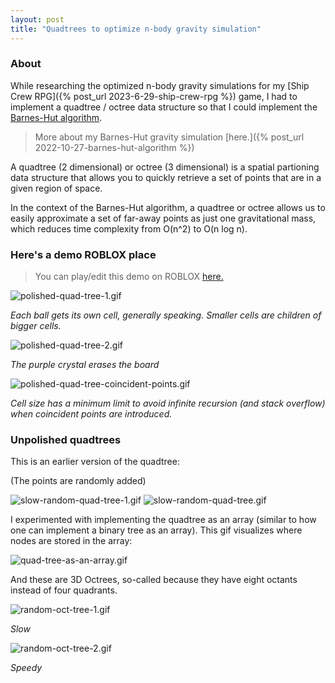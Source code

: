 ```yaml
---
layout: post
title: "Quadtrees to optimize n-body gravity simulation"
---
```


### About

While researching the optimized n-body gravity simulations for my [Ship Crew RPG]({% post_url 2023-6-29-ship-crew-rpg %}) game, I had to implement a quadtree / octree data structure so that I could implement the [Barnes-Hut algorithm](https://jheer.github.io/barnes-hut/).

> More about my Barnes-Hut gravity simulation [here.]({% post_url 2022-10-27-barnes-hut-algorithm %})

A quadtree (2 dimensional) or octree (3 dimensional) is a spatial partioning data structure that allows you to quickly retrieve a set of points that are in a given region of space.

In the context of the Barnes-Hut algorithm, a quadtree or octree allows us to easily approximate a set of far-away points as just one gravitational mass, which reduces time complexity from O(n^2) to O(n log n).

### Here's a demo ROBLOX place

> You can play/edit this demo on ROBLOX [here.](https://www.roblox.com/games/11326654961/Quadtree)

![polished-quad-tree-1.gif](https://drive.google.com/uc?id=1oS3hc3Sscgsc0WTOp4wx6sWxU-liUHvI&export=download)

_Each ball gets its own cell, generally speaking. Smaller cells are children of bigger cells._

![polished-quad-tree-2.gif](https://drive.google.com/uc?id=1m7lxf_LtdKK7QlzxMbB5XZ96AHEDZY1P&export=download)

_The purple crystal erases the board_

![polished-quad-tree-coincident-points.gif](https://drive.google.com/uc?id=1qzQyMY4pz4aDPHfNEj2N9_QLle42QN5z&export=download)

_Cell size has a minimum limit to avoid infinite recursion (and stack overflow) when coincident points are introduced._

### Unpolished quadtrees

This is an earlier version of the quadtree:

(The points are randomly added)

![slow-random-quad-tree-1.gif](https://drive.google.com/uc?id=1SBft1Ua-q9rJ31YMSNszjd0YgaKKgq0O&export=download)
![slow-random-quad-tree.gif](https://drive.google.com/uc?id=1g2rDD6OpXD2Tc_fukNrqqbMIT2bZ5uWy&export=download)

I experimented with implementing the quadtree as an array (similar to how one can implement a binary tree as an array). This gif visualizes where nodes are stored in the array:

![quad-tree-as-an-array.gif](https://drive.google.com/uc?id=16VGHTndYTQJ5uOYaIvPzrcHeyTrbBBLr&export=download)

And these are 3D Octrees, so-called because they have eight octants instead of four quadrants.

![random-oct-tree-1.gif](https://drive.google.com/uc?id=1IvPgBdtABHF2Rqet3Fsil7D6pnFcsPLN&export=download)

_Slow_

![random-oct-tree-2.gif](https://drive.google.com/uc?id=1FBlE47uFKVKpIg7mN3GvJVLhY-lkh_UW&export=download)

_Speedy_
